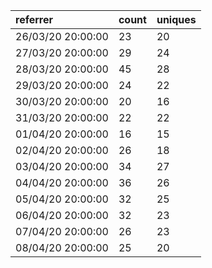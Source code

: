 | referrer          | count | uniques |
| :---------------- | :---- | :------ |
| 26/03/20 20:00:00 | 23    | 20      |
| 27/03/20 20:00:00 | 29    | 24      |
| 28/03/20 20:00:00 | 45    | 28      |
| 29/03/20 20:00:00 | 24    | 22      |
| 30/03/20 20:00:00 | 20    | 16      |
| 31/03/20 20:00:00 | 22    | 22      |
| 01/04/20 20:00:00 | 16    | 15      |
| 02/04/20 20:00:00 | 26    | 18      |
| 03/04/20 20:00:00 | 34    | 27      |
| 04/04/20 20:00:00 | 36    | 26      |
| 05/04/20 20:00:00 | 32    | 25      |
| 06/04/20 20:00:00 | 32    | 23      |
| 07/04/20 20:00:00 | 26    | 23      |
| 08/04/20 20:00:00 | 25    | 20      |